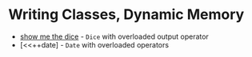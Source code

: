 # Writing Classes, Dynamic Memory
* [show me the dice]() - `Dice` with overloaded output operator
* [<<++date]  - `Date` with overloaded operators